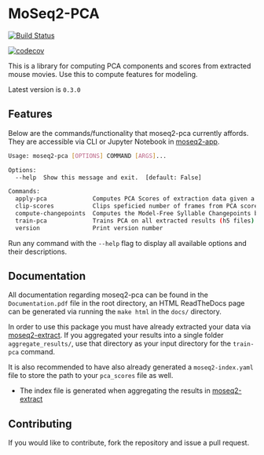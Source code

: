 # MoSeq2-PCA

[![Build Status](https://travis-ci.com/dattalab/moseq2-pca.svg?token=gvoikVySDHEmvHT7Dbed&branch=master)](https://travis-ci.com/dattalab/moseq2-pca) 

[![codecov](https://codecov.io/gh/dattalab/moseq2-pca/branch/master/graph/badge.svg?token=OLbqEbHHNP)](https://codecov.io/gh/dattalab/moseq2-pca)

This is a library for computing PCA components and scores from extracted mouse movies.  Use this to compute features for modeling.

Latest version is `0.3.0`

## Features
Below are the commands/functionality that moseq2-pca currently affords. 
They are accessible via CLI or Jupyter Notebook in [moseq2-app](https://github.com/dattalab/moseq2-app/tree/release).
```bash
Usage: moseq2-pca [OPTIONS] COMMAND [ARGS]...

Options:
  --help  Show this message and exit.  [default: False]

Commands:
  apply-pca             Computes PCA Scores of extraction data given a...
  clip-scores           Clips speficied number of frames from PCA scores at...
  compute-changepoints  Computes the Model-Free Syllable Changepoints based...
  train-pca             Trains PCA on all extracted results (h5 files) in...
  version               Print version number

```

Run any command with the `--help` flag to display all available options and their descriptions.

## Documentation

All documentation regarding moseq2-pca can be found in the `Documentation.pdf` file in the root directory,
an HTML ReadTheDocs page can be generated via running the `make html` in the `docs/` directory.

In order to use this package you must have already extracted your data via [moseq2-extract](https://github.com/dattalab/moseq2-extract).
If you aggregated your results into a single folder `aggregate_results/`, use that directory as your input directory 
for the `train-pca` command. 

It is also recommended to have also already generated a `moseq2-index.yaml` file to store the path to your `pca_scores` 
file as well.
 - The index file is generated when aggregating the results in [moseq2-extract](https://github.com/dattalab/moseq2-extract/tree/release) 

## Contributing

If you would like to contribute, fork the repository and issue a pull request.

